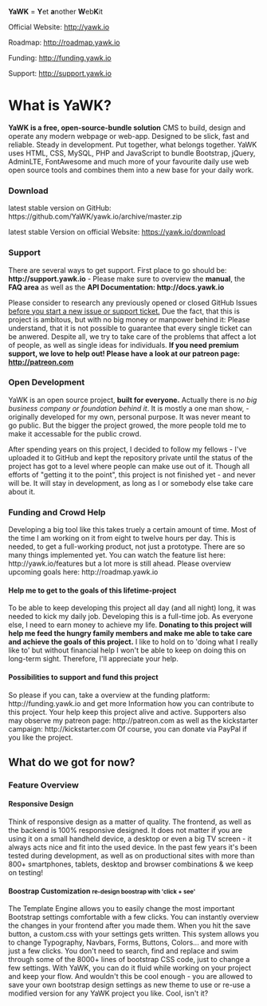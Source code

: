 <b>YaWK</b> = <b>Y</b>et <b>a</b>nother <b>W</b>eb<b>K</b>it 

Official Website: http://yawk.io

Roadmap: http://roadmap.yawk.io

Funding: http://funding.yawk.io

Support: http://support.yawk.io

<h1>What is YaWK?</h1>
<b>YaWK is a free, open-source-bundle solution</b> CMS to build, design and operate any modern webpage or web-app. Designed to be slick, fast and reliable. Steady in development. Put together, what belongs together. YaWK uses HTML, CSS, MySQL, PHP and JavaScript to bundle Bootstrap, jQuery, AdminLTE, FontAwesome and much more of your favourite daily use web open source tools and combines them into a new base for your daily work.

<h3>Download</h3>
latest stable version on GitHub: https://github.com/YaWK/yawk.io/archive/master.zip

latest stable Version on official Website: 
https://yawk.io/download

<h3>Support</h3>
There are several ways to get support. First place to go should be: <b>http://support.yawk.io</b> - Please make sure to overview the <b>manual</b>, the <b>FAQ area</b> as well as the <b>API Documentation: http://docs.yawk.io</b> 

Please consider to research any previously opened or closed GitHub Issues <u>before you start a new issue or support ticket.</u> Due the fact, that this is project is ambitous, but with no big money or manpower behind it: Please understand, that it is not possible to  guarantee that every single ticket can be anwered. Despite all, we try to take care of the problems that affect a lot of people, as well as single ideas for individuals. <b>If you need premium support, we love to help out! Please have a look at our patreon page: http://patreon.com  </b>


<h3>Open Development</h3>
YaWK is an open source project, <b>built for everyone.</b> Actually there is <i>no big business company or foundation behind it</i>. It is mostly a one man show, - originally developed for my own, personal purpose. It was never meant to go public. But the bigger the project growed, the more people told me to make it accessable for the public crowd. 

After spending years on this project, I decided to follow my fellows - I've uploaded it to GitHub and kept the repository private until the status of the project has got to a level where people can make use out of it. Though all efforts of "getting it to the point", this project is not finished yet - and never will be. It will stay in development, as long as I or somebody else take care about it.

<h3>Funding and Crowd Help</h3>
Developing a big tool like this takes truely a certain amount of time. Most of the time I am working on it from eight to twelve hours per day. This is needed, to get a full-working product, not just a prototype. There are so many things implemented yet. You can watch the feature list here: http://yawk.io/features but a lot more is still ahead. Please overview upcoming goals here: http://roadmap.yawk.io

<h4>Help me to get to the goals of this lifetime-project</h4>
To be able to keep developing this project all day (and all night) long, it was needed to kick my daily job. Developing this is a full-time job. As everyone else, I need to earn money to achieve my life. <b>Donating to this project will help me feed the hungry family members and make me able to take care and achieve the goals of this project.</b> I like to hold on to 'doing what I really like to' but without financial help I won't be able to keep on doing this on long-term sight. Therefore, I'll appreciate your help.

<h4>Possibilities to support and fund this project</h4>
So please if you can, take a overview at the funding platform: http://funding.yawk.io and get more Information how you can contribute to this project. Your help keep this project alive and active. Supporters also may observe my patreon page: http://patreon.com as well as the kickstarter campaign: http://kickstarter.com Of course, you can donate via PayPal if you like the project.

<h2>What do we got for now?</h2>
<h3>Feature Overview</h3>
<h4>Responsive Design</h4>
Think of responsive design as a matter of quality. The frontend, as well as the backend is 100% responsive designed. It does not matter if you are using it on a small handheld device, a desktop or even a big TV screen - it always acts nice and fit into the used device. In the past few years it's been tested during development, as well as on productional sites with more than 800+ smartphones, tablets, desktop and browser combinations & we keep on testing!

<h4>Boostrap Customization <small>re-design boostrap with 'click + see'</small></h4>
The Template Engine allows you to easily change the most important Bootstrap settings comfortable with a few clicks. You can instantly overview the changes in your frontend after you made them. When you hit the save button, a custom.css with your settings gets written. This system allows you to change Typography, Navbars, Forms, Buttons, Colors... and more with just a few clicks. You don't need to search, find and replace and swim through some of the 8000+ lines of bootstrap CSS code, just to change a few settings. With YaWK, you can do it fluid while working on your project and keep your flow. And wouldn't this be cool enough - you are allowed to save your own bootstrap design settings as new theme to use or re-use a modified version for any YaWK project you like. Cool, isn't it?
